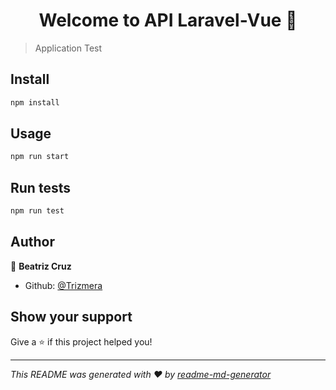 <h1 align="center">Welcome to API Laravel-Vue 👋</h1>
<p>
</p>

> Application Test

## Install

```sh
npm install
```

## Usage

```sh
npm run start
```

## Run tests

```sh
npm run test
```

## Author

👤 **Beatriz Cruz**

* Github: [@Trizmera](https://github.com/Trizmera)

## Show your support

Give a ⭐️ if this project helped you!

***
_This README was generated with ❤️ by [readme-md-generator](https://github.com/kefranabg/readme-md-generator)_
